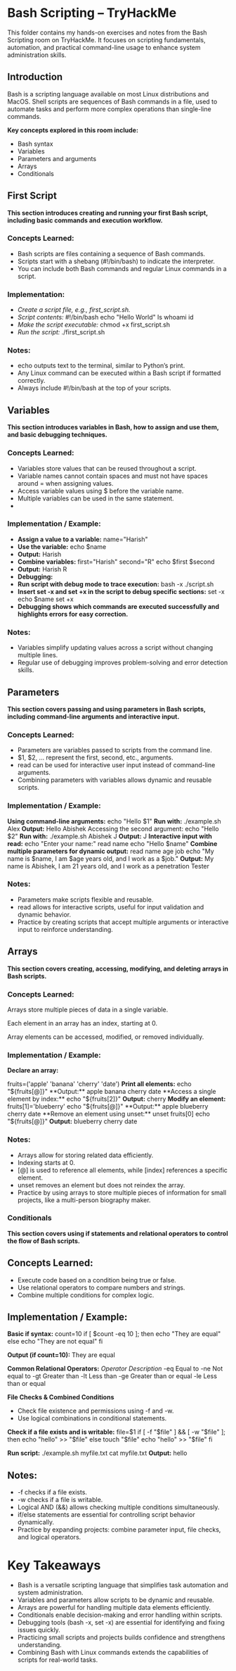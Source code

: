 # Bash Scripting – TryHackMe

This folder contains my hands-on exercises and notes from the Bash Scripting room on TryHackMe. It focuses on scripting fundamentals, automation, and practical command-line usage to enhance system administration skills.

## Introduction

Bash is a scripting language available on most Linux distributions and MacOS. Shell scripts are sequences of Bash commands in a file, used to automate tasks and perform more complex operations than single-line commands.  

**Key concepts explored in this room include:**
- Bash syntax  
- Variables  
- Parameters and arguments  
- Arrays  
- Conditionals


## First Script

**This section introduces creating and running your first Bash script, including basic commands and execution workflow.**

### Concepts Learned:
- Bash scripts are files containing a sequence of Bash commands.
- Scripts start with a shebang (#!/bin/bash) to indicate the interpreter.
- You can include both Bash commands and regular Linux commands in a script.
### Implementation:
- *Create a script file, e.g., first_script.sh.*
- *Script contents:*
  #!/bin/bash
  echo "Hello World"
  ls
  whoami
  id
- *Make the script executable:*
  chmod +x first_script.sh
- *Run the script:*
  ./first_script.sh

### Notes:
- echo outputs text to the terminal, similar to Python’s print.
- Any Linux command can be executed within a Bash script if formatted correctly.
- Always include #!/bin/bash at the top of your scripts.



## Variables

**This section introduces variables in Bash, how to assign and use them, and basic debugging techniques.**

### Concepts Learned:
- Variables store values that can be reused throughout a script.
- Variable names cannot contain spaces and must not have spaces around = when assigning values.
- Access variable values using $ before the variable name.
- Multiple variables can be used in the same statement.
- 
### Implementation / Example:
- **Assign a value to a variable:**
   name="Harish"
- **Use the variable:**
   echo $name
- **Output:**
    Harish
- **Combine variables:**
   first="Harish"
    second="R"
    echo $first $second
- **Output:**
   Harish R
- **Debugging:**
- **Run script with debug mode to trace execution:**
    bash -x ./script.sh
- **Insert set -x and set +x in the script to debug specific sections:**
   set -x
   echo $name
   set +x
- **Debugging shows which commands are executed successfully and highlights errors for easy correction.**

### Notes:
- Variables simplify updating values across a script without changing multiple lines.
- Regular use of debugging improves problem-solving and error detection skills.


## Parameters

**This section covers passing and using parameters in Bash scripts, including command-line arguments and interactive input.**

### Concepts Learned:
- Parameters are variables passed to scripts from the command line.
- $1, $2, … represent the first, second, etc., arguments.
- read can be used for interactive user input instead of command-line arguments.
- Combining parameters with variables allows dynamic and reusable scripts.

### Implementation / Example:

**Using command-line arguments:**
echo "Hello $1"
**Run with:**
./example.sh Alex
**Output:**
Hello Abishek
Accessing the second argument:
echo "Hello $2"
**Run with:**
./example.sh Abishek J
**Output:**
  J
**Interactive input with read:**
echo "Enter your name:"
read name
echo "Hello $name"
**Combine multiple parameters for dynamic output:**
read name age job
echo "My name is $name, I am $age years old, and I work as a $job."
**Output:**
  My name is Abishek, I am 21 years old, and I work as a penetration Tester
### Notes:
- Parameters make scripts flexible and reusable.
- read allows for interactive scripts, useful for input validation and dynamic behavior.
- Practice by creating scripts that accept multiple arguments or interactive input to reinforce understanding.



## Arrays

**This section covers creating, accessing, modifying, and deleting arrays in Bash scripts.**

### Concepts Learned:

Arrays store multiple pieces of data in a single variable.

Each element in an array has an index, starting at 0.

Array elements can be accessed, modified, or removed individually.

### Implementation / Example:

**Declare an array:**

fruits=('apple' 'banana' 'cherry' 'date')
**Print all elements:**
echo "${fruits[@]}"
**Output:**
apple banana cherry date
**Access a single element by index:**
echo "${fruits[2]}"
**Output:**
cherry
**Modify an element:**
fruits[1]='blueberry'
echo "${fruits[@]}"
**Output:**
apple blueberry cherry date
**Remove an element using unset:**
unset fruits[0]
echo "${fruits[@]}"
**Output:**
blueberry cherry date


### Notes:
- Arrays allow for storing related data efficiently.
- Indexing starts at 0.
- [@] is used to reference all elements, while [index] references a specific element.
- unset removes an element but does not reindex the array.
- Practice by using arrays to store multiple pieces of information for small projects, like a multi-person biography maker.




### Conditionals

**This section covers using if statements and relational operators to control the flow of Bash scripts.**

## Concepts Learned:
- Execute code based on a condition being true or false.
- Use relational operators to compare numbers and strings.
- Combine multiple conditions for complex logic.

## Implementation / Example:
**Basic if syntax:**
count=10
if [ $count -eq 10 ]; then
    echo "They are equal"
else
    echo "They are not equal"
fi

**Output (if count=10):**
They are equal

**Common Relational Operators:**
*Operator	Description*
  -eq	Equal to
  -ne	Not equal to
  -gt	Greater than
  -lt	Less than
  -ge	Greater than or equal
  -le	Less than or equal

**File Checks & Combined Conditions**
- Check file existence and permissions using -f and -w.
- Use logical combinations in conditional statements.

**Check if a file exists and is writable:**
  file=$1
  if [ -f "$file" ] && [ -w "$file" ]; then
    echo "hello" >> "$file"
  else
      touch "$file"
      echo "hello" >> "$file"
  fi

**Run script:**
  ./example.sh myfile.txt
  cat myfile.txt
**Output:**
  hello


## Notes:
- -f checks if a file exists.
- -w checks if a file is writable.
- Logical AND (&&) allows checking multiple conditions simultaneously.
- if/else statements are essential for controlling script behavior dynamically.
- Practice by expanding projects: combine parameter input, file checks, and logical operators.


# Key Takeaways
- Bash is a versatile scripting language that simplifies task automation and system administration.
- Variables and parameters allow scripts to be dynamic and reusable.
- Arrays are powerful for handling multiple data elements efficiently.
- Conditionals enable decision-making and error handling within scripts.
- Debugging tools (bash -x, set -x) are essential for identifying and fixing issues quickly.
- Practicing small scripts and projects builds confidence and strengthens understanding.
- Combining Bash with Linux commands extends the capabilities of scripts for real-world tasks.


